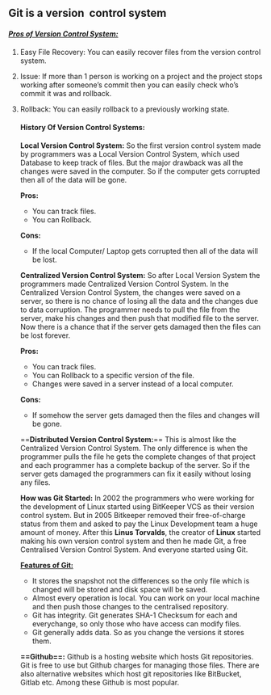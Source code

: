 ## **Git is a version  control system**

#### <ins>***Pros of Version Control System:***</ins>

1.  Easy File Recovery: You can easily recover files from the version control system.
    
2.  Issue: If more than 1 person is working on a project and the project stops working after someone’s commit then you can easily check who’s commit it was and rollback.
    
3.  Rollback: You can easily rollback to a previously working state.
    
    #### **History Of Version Control Systems:**
    
    **Local Version Control System:** So the first version control system made by programmers was a Local Version Control System, which used Database to keep track of files. But the major drawback was all the changes were saved in the computer. So if the computer gets corrupted then all of the data will be gone.
    
    **Pros:**
    
    - You can track files.
    - You can Rollback.
    
    **Cons:**
    
    - If the local Computer/ Laptop gets corrupted then all of the data will be lost.
    
    **Centralized Version Control System:** So after Local Version System the programmers made Centralized Version Control System. In the Centralized Version Control System, the changes were saved on a server, so there is no chance of losing all the data and the changes due to data corruption. The programmer needs to pull the file from the server, make his changes and then push that modified file to the server. Now there is a chance that if the server gets damaged then the files can be lost forever.
    
    **Pros:**
    
    - You can track files.
    - You can Rollback to a specific version of the file.
    - Changes were saved in a server instead of a local computer.
    
    **Cons:**
    
    - If somehow the server gets damaged then the files and changes will be gone.
    
    ==**Distributed Version Control System:**== This is almost like the Centralized Version Control System. The only difference is when the programmer pulls the file he gets the complete changes of that project and each programmer has a complete backup of the server. So if the server gets damaged the programmers can fix it easily without losing any files.
    
    **How was Git Started:** In 2002 the programmers who were working for the development of Linux started using BitKeeper VCS as their version control system. But in 2005 Bitkeeper removed their free-of-charge status from them and asked to pay the Linux Development team a huge amount of money. After this **Linus Torvalds**, the creator of **Linux** started making his own version control system and then he made Git, a free Centralised Version Control System. And everyone started using Git.
    
    <ins>**Features of Git:**</ins>
    
    - It stores the snapshot not the differences so the only file which is changed will be stored and disk space will be saved.
    - Almost every operation is local. You can work on your local machine and then push those changes to the centralised repository.
    - Git has integrity. Git generates SHA-1 Checksum for each and everychange, so only those who have access can modify files.
    - Git generally adds data. So as you change the versions it stores them.
    
    **==Github==:** Github is a hosting website which hosts Git repositories. Git is free to use but Github charges for managing those files. There are also alternative websites which host git repositories like BitBucket, Gitlab etc. Among these Github is most popular.
    
   
